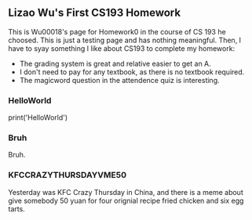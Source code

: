 ## Lizao Wu's First CS193 Homework

This is Wu00018's page for Homework0 in the course of CS 193 he choosed. This is just a testing page and has nothing meaningful. Then, I have to syay something I like about CS193 to complete my homework:

- The grading system is great and relative easier to get an A.
- I don't need to pay for any textbook, as there is no textbook required.
- The magicword question in the attendence quiz is interesting.

### HelloWorld

print('HelloWorld')

### Bruh

Bruh.

### KFCCRAZYTHURSDAYVME50

Yesterday was KFC Crazy Thursday in China, and there is a meme about give somebody 50 yuan for four orignial recipe fried chicken and six egg tarts.
